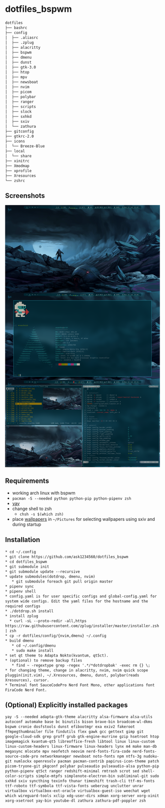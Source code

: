 # dotfiles_bspwm
```
dotfiles
├── bashrc
├── config
│  ├── .aliasrc
│  ├── .zplug
│  ├── alacritty
│  ├── bspwm
│  ├── dmenu
│  ├── dunst
│  ├── gtk-3.0
│  ├── htop
│  ├── mpv
│  ├── newsboat
│  ├── nvim
│  ├── picom
│  ├── polybar
│  ├── ranger
│  ├── scripts
│  ├── slock
│  ├── sxhkd
│  ├── sxiv
│  └── zathura
├── gitconfig
├── gtkrc-2.0
├── icons
│  └── Breeze-Blue
├── local
│  └── share
├── xinitrc
├── Xmodmap
├── xprofile
├── Xresources
└── zshrc
```

## Screenshots
<img src="Screenshots/result_new4.png" width=1000px>


## Requirements
* working arch linux with bspwm
* ```pacman -S --needed python python-pip python-pipenv zsh```
* [yay](https://github.com/Jguer/yay)
* change shell to zsh
  * ```chsh -s $(which zsh)```
* place [wallpapers](https://github.com/ask1234560/wallpapers) in ```~/Pictures``` for selecting wallpapers using sxiv and during startup

## Installation 
```
* cd ~/.config
* git clone https://github.com/ask1234560/dotfiles_bspwm
* cd dotfiles_bspwm
* git submodule init 
* git submodule update --recursive 
* update submodules(dotdrop, dmenu, nvim)
   * git submodule foreach git pull origin master
* pipenv sync
* pipenv shell
* config.yaml is for user specific configs and global-config.yaml for system wide configs. Edit the yaml files for the hostname and the required configs
* ./dotdrop.sh install
* install zplug
  * curl -sL --proto-redir -all,https https://raw.githubusercontent.com/zplug/installer/master/installer.zsh | zsh
* cp -r dotfiles/config/{nvim,dmenu} ~/.config
* build dmenu
   * cd ~/.config/dmenu
   * sudo make install
* set qt theme to Adapta Nokto(kvantum, qt5ct).
* (optional) to remove backup files
   * find ~ -regextype grep -regex '.*/*dotdropbak' -exec rm {} \;
* for changing theme, change in alacritty, nvim, nvim quick scope pluggin(init.vim), ~/.Xresources, dmenu, dunst, polybar(reads Xresources), cursor.
* Terminal font SauceCodePro Nerd Font Mono, other applications font FiraCode Nerd Font.
```
   
## (Optional) Explicitly installed packages  
```
yay -S --needed adapta-gtk-theme alacritty alsa-firmware alsa-utils autoconf automake base bc binutils bison brave-bin broadcom-wl-dkms bspwm cronie dosfstools dunst efibootmgr exa exiv2 fakeroot ffmpegthumbnailer file findutils flex gawk gcc gettext gimp git google-cloud-sdk grep groff grub gtk-engine-murrine gzip hsetroot htop imagemagick kvantum-qt5 libreoffice-fresh libtool linux linux-custom linux-custom-headers linux-firmware linux-headers lynx m4 make man-db megasync mlocate mpv neofetch neovim nerd-fonts-fira-code nerd-fonts-source-code-pro networkmanager newsboat noto-fonts npm ntfs-3g nudoku-git numlockx openresolv pacman pacman-contrib papirus-icon-theme patch picom-tryone-git pkgconf polybar pulseaudio pulseaudio-alsa python-pip python-pipenv qt5ct ranger redshift-minimal rmtrash scrot sed shell-color-scripts simple-mtpfs simplenote-electron-bin subliminal-git sudo sxhkd sxiv syncthing texinfo thunar timeshift trash-cli ttf-ms-fonts ttf-roboto ttf-symbola ttf-vista-fonts ueberzug unclutter unrar virtualbox virtualbox-ext-oracle virtualbox-guest-iso weechat wget which wireguard-tools xclip xdg-user-dirs xdman xorg-server xorg-xinit xorg-xsetroot yay-bin youtube-dl zathura zathura-pdf-poppler zsh
```
